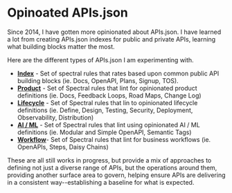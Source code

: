 # Opinoated APIs.json
Since 2014, I have gotten more opinionated about APIs.json. I have learned a lot from creating APIs.json indexes for public and private APIs, learning what building blocks matter the most. 

Here are the different types of APIs.json I am experimenting with.

- **[Index](index.yml)** - Set of spectral rules that rates based upon common public API building blocks (ie. Docs, OpenAPI, Plans, Signup, TOS).
- **[Product](product.yml)** - Set of Spectral rules that lint for opinionated product definitions (ie. Docs, Feedback Loops, Road Maps, Change Log)
- **[Lifecycle](lifecycle.yml)** - Set of Spectral rules that lin to opinionated lifecycle definitions (ie. Define, Design, Testing, Security, Deployment, Observability, Distribution) 
- **[AI / ML](ai.yml)** - Set of Spectral rules that lint using opinionated AI / ML definitions (ie. Modular and Simple OpenAPI, Semantic Tags)
- **[Workflow](workflow.yml)**- Set of Spectral rules that lint for business workflows (ie. OpenAPIs, Steps, Daisy Chains)

These are all still works in progress, but provide a mix of  approaches to defining not just a diverse range of APIs, but the operations around them, providing another surface area to govern, helping ensure APIs are delivering in a consistent way--establishing a baseline for what is expected.
